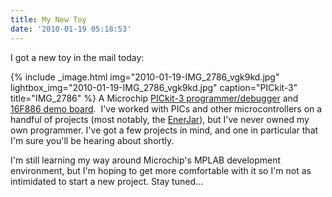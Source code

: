 ```yaml
---
title: My New Toy
date: '2010-01-19 05:18:53'
---
```



I got a new toy in the mail today:

{% include _image.html img="2010-01-19-IMG_2786_vgk9kd.jpg" lightbox_img="2010-01-19-IMG_2786_vgk9kd.jpg" caption="PICkit-3" title="IMG_2786"  %}
A Microchip [PICkit-3 programmer/debugger](http://www.microchip.com/stellent/idcplg?IdcService=SS_GET_PAGE&nodeId=1406&dDocName=en538340) and [16F886 demo board](http://www.microchipdirect.com/productsearch.aspx?Keywords=DM164120-3).  I've worked with PICs and other microcontrollers on a handful of projects (most notably, the [EnerJar](http://enerjar.net)), but I've never owned my own programmer. I've got a few projects in mind, and one in particular that I'm sure you'll be hearing about shortly.

I'm still learning my way around Microchip's MPLAB development environment, but I'm hoping to get more comfortable with it so I'm not as intimidated to start a new project. Stay tuned...


